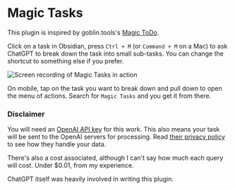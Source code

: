 # Magic Tasks

This plugin is inspired by goblin.tools's [Magic ToDo](https://goblin.tools/).

Click on a task in Obsidian, press `Ctrl + M` (or `Command + M` on a Mac) to ask ChatGPT to break down the task into small sub-tasks. You can change the shortcut to something else if you prefer.

![Screen recording of Magic Tasks in action](https://github.com/nicucalcea/obsidian-magic-tasks/magic-tasks-demo.gif)

On mobile, tap on the task you want to break down and pull down to open the menu of actions. Search for `Magic Tasks` and you get it from there.

### Disclaimer

You will need an [OpenAI API key](https://platform.openai.com/docs/api-reference) for this work. This also means your task will be sent to the OpenAI servers for processing. Read [their privacy policy](https://openai.com/policies/api-data-usage-policies) to see how they handle your data.

There's also a cost associated, although I can't say how much each query will cost. Under $0.01, from my experience.

ChatGPT itself was heavily involved in writing this plugin.